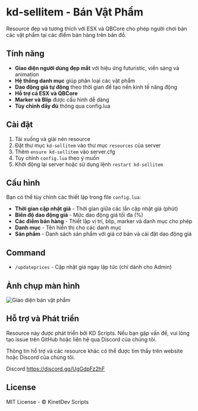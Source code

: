 # kd-sellitem - Bán Vật Phẩm

Resource đẹp và tương thích với ESX và QBCore cho phép người chơi bán các vật phẩm tại các điểm bán hàng trên bản đồ.

## Tính năng

- **Giao diện người dùng đẹp mắt** với hiệu ứng futuristic, viền sáng và animation
- **Hệ thống danh mục** giúp phân loại các vật phẩm
- **Dao động giá tự động** theo thời gian để tạo nền kinh tế năng động
- **Hỗ trợ cả ESX và QBCore**
- **Marker và Blip** được cấu hình dễ dàng
- **Tùy chỉnh đầy đủ** thông qua config.lua

## Cài đặt

1. Tải xuống và giải nén resource
2. Đặt thư mục `kd-sellitem` vào thư mục `resources` của server
3. Thêm `ensure kd-sellitem` vào server.cfg
4. Tùy chỉnh `config.lua` theo ý muốn
5. Khởi động lại server hoặc sử dụng lệnh `restart kd-sellitem`

## Cấu hình

Bạn có thể tùy chỉnh các thiết lập trong file `config.lua`:

- **Thời gian cập nhật giá** - Thời gian giữa các lần cập nhật giá (phút)
- **Biên độ dao động giá** - Mức dao động giá tối đa (%)
- **Các điểm bán hàng** - Thiết lập vị trí, blip, marker và danh mục cho phép
- **Danh mục** - Tên hiển thị cho các danh mục
- **Sản phẩm** - Danh sách sản phẩm với giá cơ bản và cài đặt dao động giá

## Command

- `/updateprices` - Cập nhật giá ngay lập tức (chỉ dành cho Admin)

## Ảnh chụp màn hình

![Giao diện bán vật phẩm]([https://media.discordapp.net/attachments/1352180436381601872/1365200615734644827/image.png])

## Hỗ trợ và Phát triển

Resource này được phát triển bởi KD Scripts. Nếu bạn gặp vấn đề, vui lòng tạo issue trên GitHub hoặc liên hệ qua Discord của chúng tôi.

Thông tin hỗ trợ và các resource khác có thể được tìm thấy trên website hoặc Discord của chúng tôi.

Discord https://discord.gg/UgGdpFz2hF

## License

MIT License - © KinetDev Scripts 
